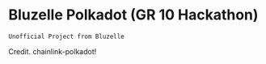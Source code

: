# Bluzelle Polkadot (GR 10 Hackathon)

```
Unofficial Project from Bluzelle 
```

Credit. chainlink-polkadot!